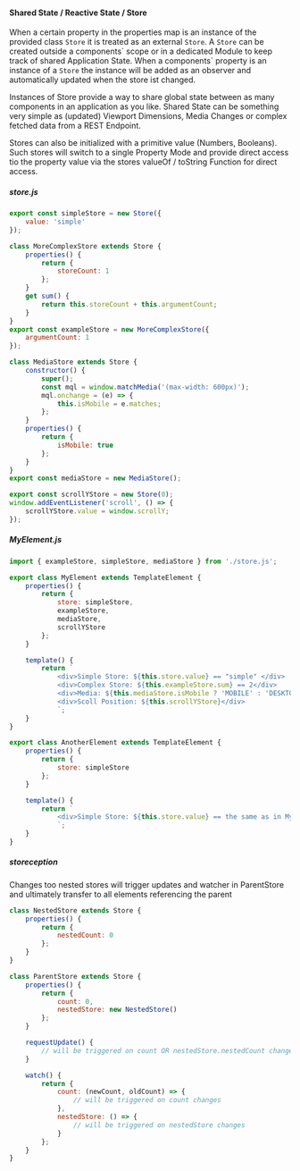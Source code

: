 #### Shared State / Reactive State / Store

When a certain property in the properties map is an instance of the provided class `Store` it is treated as an external `Store`. A `Store` can be created outside a components´ scope or in a dedicated Module to keep track of shared Application State. When a components´ property is an instance of a `Store` the instance will be added as an observer and automatically updated when the store ist changed.

Instances of Store provide a way to share global state between as many components in an application as you like. Shared State can be something very simple as (updated) Viewport Dimensions, Media Changes or complex fetched data from a REST Endpoint.

Stores can also be initialized with a primitive value (Numbers, Booleans). Such stores will switch to a single Property Mode and provide direct access tio the property value via the stores valueOf / toString Function for direct access.

##### store.js

```js
export const simpleStore = new Store({
    value: 'simple'
});

class MoreComplexStore extends Store {
    properties() {
        return {
            storeCount: 1
        };
    }
    get sum() {
        return this.storeCount + this.argumentCount;
    }
}
export const exampleStore = new MoreComplexStore({
    argumentCount: 1
});

class MediaStore extends Store {
    constructor() {
        super();
        const mql = window.matchMedia('(max-width: 600px)');
        mql.onchange = (e) => {
            this.isMobile = e.matches;
        };
    }
    properties() {
        return {
            isMobile: true
        };
    }
}
export const mediaStore = new MediaStore();

export const scrollYStore = new Store(0);
window.addEventListener('scroll', () => {
    scrollYStore.value = window.scrollY;
});
```

##### MyElement.js

```js
import { exampleStore, simpleStore, mediaStore } from './store.js';

export class MyElement extends TemplateElement {
    properties() {
        return {
            store: simpleStore,
            exampleStore,
            mediaStore,
            scrollYStore
        };
    }

    template() {
        return `
        	<div>Simple Store: ${this.store.value} == "simple" </div>
        	<div>Complex Store: ${this.exampleStore.sum} == 2</div>
        	<div>Media: ${this.mediaStore.isMobile ? 'MOBILE' : 'DESKTOP'}</div>
        	<div>Scoll Position: ${this.scrollYStore}</div>
        	`;
    }
}

export class AnotherElement extends TemplateElement {
    properties() {
        return {
            store: simpleStore
        };
    }

    template() {
        return `
        	<div>Simple Store: ${this.store.value} == the same as in MyElement's template.</div>
        	`;
    }
}
```

##### storeception

Changes too nested stores will trigger updates and watcher in ParentStore and ultimately transfer to all elements referencing the parent

```js
class NestedStore extends Store {
    properties() {
        return {
            nestedCount: 0
        };
    }
}

class ParentStore extends Store {
    properties() {
        return {
            count: 0,
            nestedStore: new NestedStore()
        };
    }

    requestUpdate() {
        // will be triggered on count OR nestedStore.nestedCount changes
    }

    watch() {
        return {
            count: (newCount, oldCount) => {
                // will be triggered on count changes
            },
            nestedStore: () => {
                // will be triggered on nestedStore changes
            }
        };
    }
}
```

